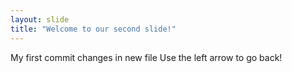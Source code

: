 ```yaml
---
layout: slide
title: "Welcome to our second slide!"
---
```

My first commit changes in new file
Use the left arrow to go back!
